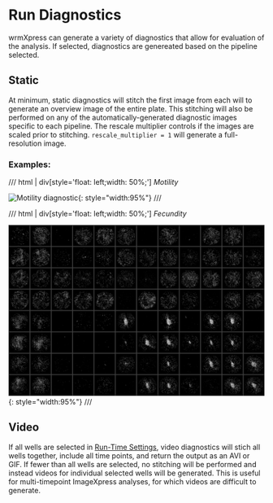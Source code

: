 # Run Diagnostics

wrmXpress can generate a variety of diagnostics that allow for evaluation of the analysis. If selected, diagnostics are genereated based on the pipeline selected.

## Static

At minimum, static diagnostics will stitch the first image from each will to generate an overview image of the entire plate. This stitching will also be performed on any of the automatically-generated diagnostic images specific to each pipeline. The rescale multiplier controls if the images are scaled prior to stitching. `rescale_multiplier = 1` will generate a full-resolution image.

### Examples:

/// html | div[style='float: left;width: 50%;']
*Motility*

![Motility diagnostic](img/flow_dx.png){: style="width:95%"}
///

/// html | div[style='float: left;width: 50%;']
*Fecundity*

![Fecundity diagnostic](img/fecundity.png){: style="width:95%"}
///

## Video

If all wells are selected in [Run-Time Settings](runtime.md), video diagnostics will stich all wells together, include all time points, and return the output as an AVI or GIF. If fewer than all wells are selected, no stitching will be performed and instead videos for individual selected wells will be generated. This is useful for multi-timepoint ImageXpress analyses, for which videos are difficult to generate.
